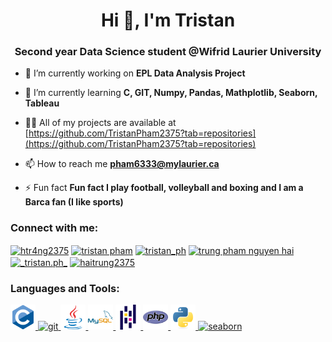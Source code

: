 <h1 align="center">Hi 👋, I'm Tristan</h1>
<h3 align="center">Second year Data Science student @Wifrid Laurier University</h3>

- 🔭 I’m currently working on **EPL Data Analysis Project**

- 🌱 I’m currently learning **C, GIT, Numpy, Pandas, Mathplotlib, Seaborn, Tableau**

- 👨‍💻 All of my projects are available at [https://github.com/TristanPham2375?tab=repositories](https://github.com/TristanPham2375?tab=repositories)

- 📫 How to reach me **pham6333@mylaurier.ca**

- ⚡ Fun fact **Fun fact I play football, volleyball and boxing and I am a Barca fan (I like sports)**

<h3 align="left">Connect with me:</h3>
<p align="left">
<a href="https://twitter.com/htr4ng2375" target="blank"><img align="center" src="https://raw.githubusercontent.com/rahuldkjain/github-profile-readme-generator/master/src/images/icons/Social/twitter.svg" alt="htr4ng2375" height="30" width="40" /></a>
<a href="https://linkedin.com/in/tristan pham" target="blank"><img align="center" src="https://raw.githubusercontent.com/rahuldkjain/github-profile-readme-generator/master/src/images/icons/Social/linked-in-alt.svg" alt="tristan pham" height="30" width="40" /></a>
<a href="https://kaggle.com/tristan_ph" target="blank"><img align="center" src="https://raw.githubusercontent.com/rahuldkjain/github-profile-readme-generator/master/src/images/icons/Social/kaggle.svg" alt="tristan_ph" height="30" width="40" /></a>
<a href="https://fb.com/trung pham nguyen hai" target="blank"><img align="center" src="https://raw.githubusercontent.com/rahuldkjain/github-profile-readme-generator/master/src/images/icons/Social/facebook.svg" alt="trung pham nguyen hai" height="30" width="40" /></a>
<a href="https://instagram.com/_tristan.ph_" target="blank"><img align="center" src="https://raw.githubusercontent.com/rahuldkjain/github-profile-readme-generator/master/src/images/icons/Social/instagram.svg" alt="_tristan.ph_" height="30" width="40" /></a>
<a href="https://www.leetcode.com/haitrung2375" target="blank"><img align="center" src="https://raw.githubusercontent.com/rahuldkjain/github-profile-readme-generator/master/src/images/icons/Social/leet-code.svg" alt="haitrung2375" height="30" width="40" /></a>
</p>

<h3 align="left">Languages and Tools:</h3>
<p align="left"> <a href="https://www.cprogramming.com/" target="_blank" rel="noreferrer"> <img src="https://raw.githubusercontent.com/devicons/devicon/master/icons/c/c-original.svg" alt="c" width="40" height="40"/> </a> <a href="https://git-scm.com/" target="_blank" rel="noreferrer"> <img src="https://www.vectorlogo.zone/logos/git-scm/git-scm-icon.svg" alt="git" width="40" height="40"/> </a> <a href="https://www.java.com" target="_blank" rel="noreferrer"> <img src="https://raw.githubusercontent.com/devicons/devicon/master/icons/java/java-original.svg" alt="java" width="40" height="40"/> </a> <a href="https://www.mysql.com/" target="_blank" rel="noreferrer"> <img src="https://raw.githubusercontent.com/devicons/devicon/master/icons/mysql/mysql-original-wordmark.svg" alt="mysql" width="40" height="40"/> </a> <a href="https://pandas.pydata.org/" target="_blank" rel="noreferrer"> <img src="https://raw.githubusercontent.com/devicons/devicon/2ae2a900d2f041da66e950e4d48052658d850630/icons/pandas/pandas-original.svg" alt="pandas" width="40" height="40"/> </a> <a href="https://www.php.net" target="_blank" rel="noreferrer"> <img src="https://raw.githubusercontent.com/devicons/devicon/master/icons/php/php-original.svg" alt="php" width="40" height="40"/> </a> <a href="https://www.python.org" target="_blank" rel="noreferrer"> <img src="https://raw.githubusercontent.com/devicons/devicon/master/icons/python/python-original.svg" alt="python" width="40" height="40"/> </a> <a href="https://seaborn.pydata.org/" target="_blank" rel="noreferrer"> <img src="https://seaborn.pydata.org/_images/logo-mark-lightbg.svg" alt="seaborn" width="40" height="40"/> </a> </p>
